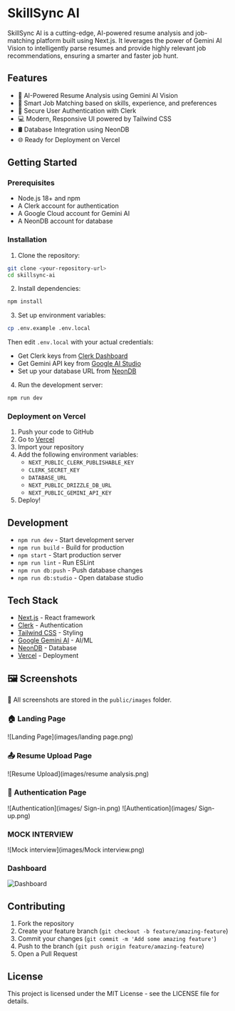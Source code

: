 # SkillSync AI

SkillSync AI is a cutting-edge, AI-powered resume analysis and job-matching platform built using Next.js. It leverages the power of Gemini AI Vision to intelligently parse resumes and provide highly relevant job recommendations, ensuring a smarter and faster job hunt.

## Features

- 🤖 AI-Powered Resume Analysis using Gemini AI Vision
- 🎯 Smart Job Matching based on skills, experience, and preferences
- 🔐 Secure User Authentication with Clerk
- 💻 Modern, Responsive UI powered by Tailwind CSS
- 🛢️ Database Integration using NeonDB
- 🌐 Ready for Deployment on Vercel

## Getting Started

### Prerequisites

- Node.js 18+ and npm
- A Clerk account for authentication
- A Google Cloud account for Gemini AI
- A NeonDB account for database

### Installation

1. Clone the repository:
```bash
git clone <your-repository-url>
cd skillsync-ai
```

2. Install dependencies:
```bash
npm install
```

3. Set up environment variables:
```bash
cp .env.example .env.local
```
Then edit `.env.local` with your actual credentials:
- Get Clerk keys from [Clerk Dashboard](https://dashboard.clerk.dev)
- Get Gemini API key from [Google AI Studio](https://makersuite.google.com/app/apikey)
- Set up your database URL from [NeonDB](https://neon.tech)

4. Run the development server:
```bash
npm run dev
```

### Deployment on Vercel

1. Push your code to GitHub
2. Go to [Vercel](https://vercel.com/import)
3. Import your repository
4. Add the following environment variables:
   - `NEXT_PUBLIC_CLERK_PUBLISHABLE_KEY`
   - `CLERK_SECRET_KEY`
   - `DATABASE_URL`
   - `NEXT_PUBLIC_DRIZZLE_DB_URL`
   - `NEXT_PUBLIC_GEMINI_API_KEY`
5. Deploy!

## Development

- `npm run dev` - Start development server
- `npm run build` - Build for production
- `npm start` - Start production server
- `npm run lint` - Run ESLint
- `npm run db:push` - Push database changes
- `npm run db:studio` - Open database studio

## Tech Stack

- [Next.js](https://nextjs.org/) - React framework
- [Clerk](https://clerk.dev/) - Authentication
- [Tailwind CSS](https://tailwindcss.com/) - Styling
- [Google Gemini AI](https://ai.google.dev/) - AI/ML
- [NeonDB](https://neon.tech) - Database
- [Vercel](https://vercel.com) - Deployment

## 🖼️ Screenshots

📁 All screenshots are stored in the `public/images` folder.

### 🏠 Landing Page
![Landing Page](images/landing page.png)

### 📤 Resume Upload Page
![Resume Upload](images/resume analysis.png)

### 🔐 Authentication Page
![Authentication](images/ Sign-in.png)
![Authentication](images/ Sign-up.png)

### MOCK INTERVIEW
![Mock interview](images/Mock interview.png)

### Dashboard
![Dashboard](images/Dashboard.png)
 

## Contributing

1. Fork the repository
2. Create your feature branch (`git checkout -b feature/amazing-feature`)
3. Commit your changes (`git commit -m 'Add some amazing feature'`)
4. Push to the branch (`git push origin feature/amazing-feature`)
5. Open a Pull Request

## License

This project is licensed under the MIT License - see the LICENSE file for details.
